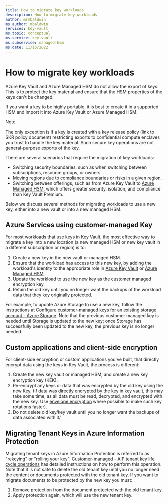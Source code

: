 ```yaml
---
title: How to migrate key workloads 
description: How to migrate key workloads
author: msmbaldwin
ms.author: mbaldwin
services: key-vault
ms.topic: conceptual
ms.service: key-vault
ms.subservice: managed-hsm
ms.date: 11/15/2022
---
```


# How to migrate key workloads

Azure Key Vault and Azure Managed HSM do not allow the export of keys. This is to protect the key material and ensure that the HSM properties of the keys can't be changed.

If you want a key to be highly portable, it is best to create it in a supported HSM and import it into Azure Key Vault or Azure Managed HSM.

> [!NOTE]
> The only exception is if a key is created with a key release policy (link to SKR policy document) restricting exports to confidential compute enclaves you trust to handle the key material. Such secure key operations are not general-purpose exports of the key.

There are several scenarios that require the migration of key workloads:
- Switching security boundaries, such as when switching between subscriptions, resource groups, or owners.
- Moving regions due to compliance boundaries or risks in a given region.
- Switching between offerings, such as from Azure Key Vault to [Azure Managed HSM](/azure/key-vault/managed-hsm/overview), which offers greater security, isolation, and compliance than Key Vault Premium.

Below we discuss several methods for migrating workloads to use a new key, either into a new vault or into a new managed HSM.

## Azure Services using customer-managed Key

For most workloads that use keys in Key Vault, the most effective way to migrate a key into a new location (a new managed HSM or new key vault in a different subscription or region) is to:

1. Create a new key in the new vault or managed HSM.
1. Ensure that the workload has access to this new key, by adding the workload's identity to the appropriate role in [Azure Key Vault](rbac-guide.md) or [Azure Managed HSM](../managed-hsm/access-control.md).
1. Update the workload to use the new key as the customer managed encryption key.
1. Retain the old key until you no longer want the backups of the workload data that they key originally protected.

For example, to update Azure Storage to use a new key, follow the instructions at [Configure customer-managed keys for an existing storage account - Azure Storage](/azure/storage/common/customer-managed-keys-configure-existing-account). Note that the previous customer managed key is needed until Storage is updated to the new key; once Storage has successfully been updated to the new key, the previous key is no longer needed.

## Custom applications and client-side encryption

For client-side encryption or custom applications you've built, that directly encrypt data using the keys in Key Vault, the process is different:

1. Create the new key vault or managed HSM, and create a new key encryption key (KEK).
1. Re-encrypt any keys or data that was encrypted by the old key using the new Key. (If data was directly encrypted by the key in key vault, this may take some time, as all data must be read, decrypted, and encrypted with the new key. Use [envelope encryption](../../security/fundamentals/encryption-atrest#envelope-encryption-with-a-key-hierarchy) where possible to make such key rotations faster).
1. Do not delete old key/key vault until you no longer want the backups of data associated with it/

## Migrating Tenant Keys in Azure Information Protection

Migrating tenant keys in Azure Information Protection is referred to as "rekeying" or "rolling your key". [Customer-managed - AIP tenant key life cycle operations](/azure/information-protection/operations-customer-managed-tenant-key#rekey-your-tenant-key) has detailed instructions on how to perform this operation. Note that it is not safe to delete the old tenant key until you no longer need the content or documents protected with the old tenant key. If you want to migrate documents to be protected by the new key you must:

1. Remove protection from the document protected with the old tenant key.
1. Apply protection again, which will use the new tenant key.
